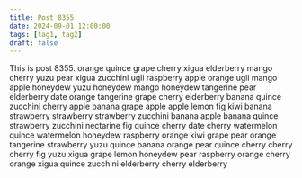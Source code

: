 ```yaml
---
title: Post 8355
date: 2024-09-01 12:00:00
tags: [tag1, tag2]
draft: false
---
```

This is post 8355.
orange
quince
grape
cherry
xigua
elderberry
mango
cherry
yuzu
pear
xigua
zucchini
ugli
raspberry
apple
orange
ugli
mango
apple
honeydew
yuzu
honeydew
mango
honeydew
tangerine
pear
elderberry
date
orange
tangerine
grape
cherry
elderberry
banana
quince
zucchini
cherry
apple
banana
grape
apple
apple
lemon
fig
kiwi
banana
strawberry
strawberry
strawberry
zucchini
banana
apple
banana
quince
strawberry
zucchini
nectarine
fig
quince
cherry
date
cherry
watermelon
quince
watermelon
honeydew
raspberry
orange
kiwi
grape
pear
orange
tangerine
strawberry
yuzu
quince
banana
orange
pear
quince
cherry
cherry
cherry
fig
yuzu
xigua
grape
lemon
honeydew
pear
raspberry
orange
cherry
orange
xigua
quince
zucchini
elderberry
cherry
elderberry
